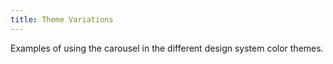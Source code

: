```yaml
---
title: Theme Variations
---
```


Examples of using the carousel in the different design system color themes.